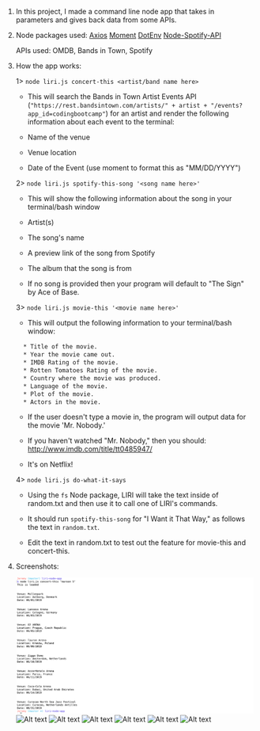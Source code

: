1. In this project, I made a command line node app that takes in parameters and gives back data from some APIs. 
2. Node packages used:
    [Axios](https://www.npmjs.com/package/axios)
    [Moment](https://www.npmjs.com/package/moment)
    [DotEnv](https://www.npmjs.com/package/dotenv)
    [Node-Spotify-API](https://www.npmjs.com/package/node-spotify-api)

   APIs used:
    OMDB, Bands in Town, Spotify

3. How the app works:

    1> `node liri.js concert-this <artist/band name here>`

    * This will search the Bands in Town Artist Events API (`"https://rest.bandsintown.com/artists/" + artist + "/events?app_id=codingbootcamp"`) for an artist and render the following information about each event to the terminal:

     * Name of the venue

     * Venue location

     * Date of the Event (use moment to format this as "MM/DD/YYYY")

    2> `node liri.js spotify-this-song '<song name here>'`

     * This will show the following information about the song in your terminal/bash window

     * Artist(s)

     * The song's name

     * A preview link of the song from Spotify

     * The album that the song is from

     * If no song is provided then your program will default to "The Sign" by Ace of Base.

    3> `node liri.js movie-this '<movie name here>'`

     * This will output the following information to your terminal/bash window:

     ```
       * Title of the movie.
       * Year the movie came out.
       * IMDB Rating of the movie.
       * Rotten Tomatoes Rating of the movie.
       * Country where the movie was produced.
       * Language of the movie.
       * Plot of the movie.
       * Actors in the movie.
     ```

     * If the user doesn't type a movie in, the program will output data for the movie 'Mr. Nobody.'

     * If you haven't watched "Mr. Nobody," then you should: <http://www.imdb.com/title/tt0485947/>

     * It's on Netflix!


    4> `node liri.js do-what-it-says`

     * Using the `fs` Node package, LIRI will take the text inside of random.txt and then use it to call one of LIRI's commands.

     * It should run `spotify-this-song` for "I Want it That Way," as follows the text in `random.txt`.

     * Edit the text in random.txt to test out the feature for movie-this and concert-this.

4. Screenshots:

    ![alt text](https://github.com/CapApple/liri-node-app/blob/master/screenshots/concert-this.png)
    ![Alt text](relative/path/to/screenshots/movie-this.png?raw=true "Title")
    ![Alt text](relative/path/to/screenshots/movie-this-default.png?raw=true "Title")
    ![Alt text](relative/path/to/screenshots/spotify-this.png?raw=true "Title")
    ![Alt text](relative/path/to/screenshots/spotify-this-default.png?raw=true "Title")
    ![Alt text](relative/path/to/screenshots/do-what-it-says.png?raw=true "Title")
    ![Alt text](relative/path/to/screenshots/do-what-it-says-2.png?raw=true "Title")
    
    
